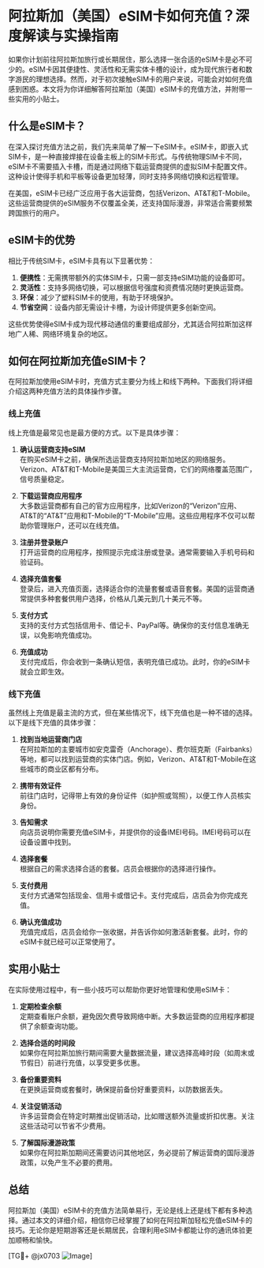 # 阿拉斯加（美国）eSIM卡如何充值？深度解读与实操指南

如果你计划前往阿拉斯加旅行或长期居住，那么选择一张合适的eSIM卡是必不可少的。eSIM卡因其便捷性、灵活性和无需实体卡槽的设计，成为现代旅行者和数字游民的理想选择。然而，对于初次接触eSIM卡的用户来说，可能会对如何充值感到困惑。本文将为你详细解答阿拉斯加（美国）eSIM卡的充值方法，并附带一些实用的小贴士。

## 什么是eSIM卡？

在深入探讨充值方法之前，我们先来简单了解一下eSIM卡。eSIM卡，即嵌入式SIM卡，是一种直接焊接在设备主板上的SIM卡形式。与传统物理SIM卡不同，eSIM卡不需要插入卡槽，而是通过网络下载运营商提供的虚拟SIM卡配置文件。这种设计使得手机和平板等设备更加轻薄，同时支持多网络切换和远程管理。

在美国，eSIM卡已经广泛应用于各大运营商，包括Verizon、AT&T和T-Mobile。这些运营商提供的eSIM服务不仅覆盖全美，还支持国际漫游，非常适合需要频繁跨国旅行的用户。

## eSIM卡的优势

相比于传统SIM卡，eSIM卡具有以下显著优势：

1. **便携性**：无需携带额外的实体SIM卡，只需一部支持eSIM功能的设备即可。
2. **灵活性**：支持多网络切换，可以根据信号强度和资费情况随时更换运营商。
3. **环保**：减少了塑料SIM卡的使用，有助于环境保护。
4. **节省空间**：设备内部无需设计卡槽，为设计师提供更多创新空间。

这些优势使得eSIM卡成为现代移动通信的重要组成部分，尤其适合阿拉斯加这样地广人稀、网络环境复杂的地区。

## 如何在阿拉斯加充值eSIM卡？

在阿拉斯加使用eSIM卡时，充值方式主要分为线上和线下两种。下面我们将详细介绍这两种充值方法的具体操作步骤。

### 线上充值

线上充值是最常见也是最方便的方式。以下是具体步骤：

1. **确认运营商支持eSIM**  
   在购买eSIM卡之前，确保所选运营商支持阿拉斯加地区的网络服务。Verizon、AT&T和T-Mobile是美国三大主流运营商，它们的网络覆盖范围广，信号质量稳定。

2. **下载运营商应用程序**  
   大多数运营商都有自己的官方应用程序，比如Verizon的“Verizon”应用、AT&T的“AT&T”应用和T-Mobile的“T-Mobile”应用。这些应用程序不仅可以帮助你管理账户，还可以在线充值。

3. **注册并登录账户**  
   打开运营商的应用程序，按照提示完成注册或登录。通常需要输入手机号码和验证码。

4. **选择充值套餐**  
   登录后，进入充值页面，选择适合你的流量套餐或语音套餐。美国的运营商通常提供多种套餐供用户选择，价格从几美元到几十美元不等。

5. **支付方式**  
   支持的支付方式包括信用卡、借记卡、PayPal等。确保你的支付信息准确无误，以免影响充值成功。

6. **充值成功**  
   支付完成后，你会收到一条确认短信，表明充值已成功。此时，你的eSIM卡就会立即生效。

### 线下充值

虽然线上充值是最主流的方式，但在某些情况下，线下充值也是一种不错的选择。以下是线下充值的具体步骤：

1. **找到当地运营商门店**  
   在阿拉斯加的主要城市如安克雷奇（Anchorage）、费尔班克斯（Fairbanks）等地，都可以找到运营商的实体门店。例如，Verizon、AT&T和T-Mobile在这些城市的商业区都有分布。

2. **携带有效证件**  
   前往门店时，记得带上有效的身份证件（如护照或驾照），以便工作人员核实身份。

3. **告知需求**  
   向店员说明你需要充值eSIM卡，并提供你的设备IMEI号码。IMEI号码可以在设备设置中找到。

4. **选择套餐**  
   根据自己的需求选择合适的套餐。店员会根据你的选择进行操作。

5. **支付费用**  
   支付方式通常包括现金、信用卡或借记卡。支付完成后，店员会为你完成充值。

6. **确认充值成功**  
   充值完成后，店员会给你一张收据，并告诉你如何激活新套餐。此时，你的eSIM卡就已经可以正常使用了。

## 实用小贴士

在实际使用过程中，有一些小技巧可以帮助你更好地管理和使用eSIM卡：

1. **定期检查余额**  
   定期查看账户余额，避免因欠费导致网络中断。大多数运营商的应用程序都提供了余额查询功能。

2. **选择合适的时间段**  
   如果你在阿拉斯加旅行期间需要大量数据流量，建议选择高峰时段（如周末或节假日）前进行充值，以享受更多优惠。

3. **备份重要资料**  
   在更换运营商或套餐时，确保提前备份好重要资料，以防数据丢失。

4. **关注促销活动**  
   许多运营商会在特定时期推出促销活动，比如赠送额外流量或折扣优惠。关注这些活动可以节省不少费用。

5. **了解国际漫游政策**  
   如果你在阿拉斯加期间还需要访问其他地区，务必提前了解运营商的国际漫游政策，以免产生不必要的费用。

## 总结

阿拉斯加（美国）eSIM卡的充值方法简单易行，无论是线上还是线下都有多种选择。通过本文的详细介绍，相信你已经掌握了如何在阿拉斯加轻松充值eSIM卡的技巧。无论你是短期游客还是长期居民，合理利用eSIM卡都能让你的通讯体验更加顺畅和愉快。

[TG💪+ @jx0703 ![Image](https://github.com/user-attachments/assets/dbca1d08-cadb-493c-b0ec-ad6f7a83f270)]